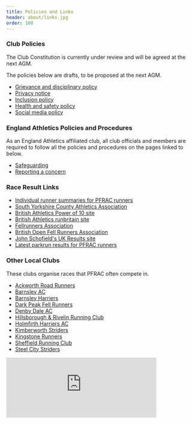```yaml
---
title: Policies and Links
header: about/links.jpg
order: 100
---
```

### Club Policies

The Club Constitution is currently under review and will be agreed at the next AGM.

The policies below are drafts, to be proposed at the next AGM.

* [Grievance and disciplinary policy](https://pfrac.co.uk/static/policies/pfrac-grievance-disciplinary-policy.pdf)
* [Privacy notice](https://pfrac.co.uk/static/policies/pfrac-privacy-notice.pdf)
* [Inclusion policy](https://pfrac.co.uk/static/policies/pfrac-inclusion-policy.pdf)
* [Health and safety policy](https://pfrac.co.uk/static/policies/pfrac-health-safety-policy.pdf)
* [Social media policy](https://pfrac.co.uk/static/policies/pfrac-social-media-policy.pdf)

### England Athletics Policies and Procedures

As an England Athletics affiliated club, all club officials and members are required to follow all the policies and procedures on the pages linked to below.

* [Safeguarding](https://www.englandathletics.org/welfare/safeguarding/)
* [Reporting a concern](https://www.englandathletics.org/welfare/reporting-a-concern/)

### Race Result Links

* [Individual runner summaries for PFRAC runners](http://results.pfrac.co.uk/runners/)
* [South Yorkshire County Athletics Association](http://www.sycaa.co.uk/)
* [British Athletics Power of 10 site](http://www.thepowerof10.info/athletes/athleteslookup.aspx?club=Penistone)
* [British Athletics runbritain site](http://www.runbritainrankings.com/runners/runnerslookup.aspx?Club=Penistone)
* [Fellrunners Association](http://fellrunner.org.uk/results)
* [British Open Fell Runners Association](http://bofra.co.uk/)
* [John Schofield's UK Results site](http://www.ukresults.net/index.html)
* [Latest parkrun results for PFRAC runners](http://results.pfrac.co.uk/parkrun-2024/latest)

### Other Local Clubs

These clubs organise races that PFRAC often compete in.

* [Ackworth Road Runners](https://www.ackworthroadrunners.club/)
* [Barnsley AC](https://www.barnsleyac.co.uk/)
* [Barnsley Harriers](http://www.barnsleyharriers.org.uk/)
* [Dark Peak Fell Runners](https://www.dpfr.org.uk/)
* [Denby Dale AC](https://www.denbydaleac.co.uk/)
* [Hillsborough & Rivelin Running Club](https://www.hillsboroughandrivelinrunningclub.co/)
* [Holmfirth Harriers AC](https://www.holmfirthharriers.com/)
* [Kimberworth Striders](http://kimberworthstriders.co.uk/)
* [Kingstone Runners](https://www.kingstonerunners.co.uk/)
* [Sheffield Running Club](https://www.sheffieldrunningclub.org.uk/)
* [Steel City Striders](https://www.steelcitystriders.co.uk/)

<iframe src="https://www.strava.com/clubs/penistone/latest-rides/5d90c0226d91362addf6d4a84bd6c29619d91302?show_rides=false" width="400" height="160" frameborder="0" scrolling="no"></iframe>